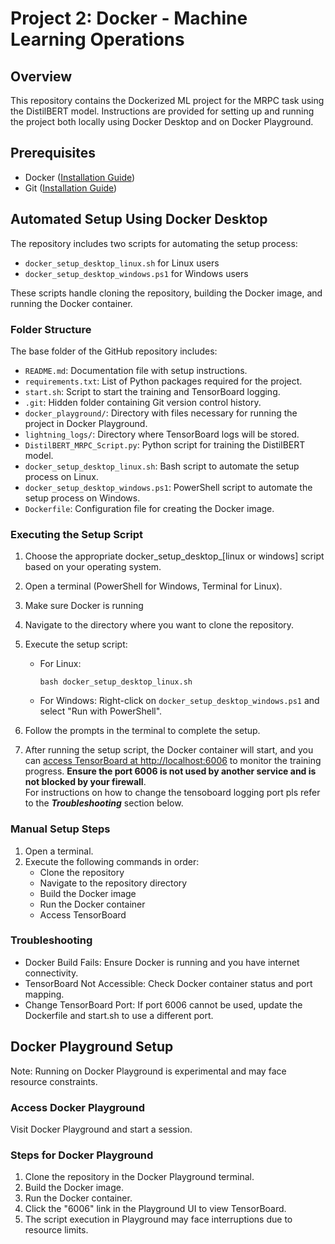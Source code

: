 # Project 2: Docker - Machine Learning Operations

## Overview
This repository contains the Dockerized ML project for the MRPC task using the DistilBERT model. Instructions are provided for setting up and running the project both locally using Docker Desktop and on Docker Playground.

## Prerequisites
- Docker  (<a href="https://docs.docker.com/get-docker/" target="_blank">Installation Guide</a>)
- Git (<a href="https://git-scm.com/book/en/v2/Getting-Started-Installing-Git" target="_blank">Installation Guide</a>)

## Automated Setup Using Docker Desktop
The repository includes two scripts for automating the setup process:
- `docker_setup_desktop_linux.sh` for Linux users
- `docker_setup_desktop_windows.ps1` for Windows users

These scripts handle cloning the repository, building the Docker image, and running the Docker container.

### Folder Structure
The base folder of the GitHub repository includes:
- `README.md`: Documentation file with setup instructions.
- `requirements.txt`: List of Python packages required for the project.
- `start.sh`: Script to start the training and TensorBoard logging.
- `.git`: Hidden folder containing Git version control history.
- `docker_playground/`: Directory with files necessary for running the project in Docker Playground.
- `lightning_logs/`: Directory where TensorBoard logs will be stored.
- `DistilBERT_MRPC_Script.py`: Python script for training the DistilBERT model.
- `docker_setup_desktop_linux.sh`: Bash script to automate the setup process on Linux.
- `docker_setup_desktop_windows.ps1`: PowerShell script to automate the setup process on Windows.
- `Dockerfile`: Configuration file for creating the Docker image.

### Executing the Setup Script
1. Choose the appropriate docker_setup_desktop_[linux or windows] script based on your operating system.
2. Open a terminal (PowerShell for Windows, Terminal for Linux).
3. Make sure Docker is running
4. Navigate to the directory where you want to clone the repository.
5. Execute the setup script:
   - For Linux:
     ```
     bash docker_setup_desktop_linux.sh
     ```
   - For Windows:
     Right-click on `docker_setup_desktop_windows.ps1` and select "Run with PowerShell".

6. Follow the prompts in the terminal to complete the setup.

7. After running the setup script, the Docker container will start, and you can <a href="http://localhost:6006" target="_blank">access TensorBoard at http://localhost:6006</a> to monitor the training progress. **Ensure the port 6006 is not used by another service and is not blocked by your firewall**.  
For instructions on how to change the tensoboard logging port pls refer to the ***Troubleshooting*** section below. 

### Manual Setup Steps
1. Open a terminal.
2. Execute the following commands in order:
   - Clone the repository
   - Navigate to the repository directory
   - Build the Docker image
   - Run the Docker container
   - Access TensorBoard

### Troubleshooting
- Docker Build Fails: Ensure Docker is running and you have internet connectivity.
- TensorBoard Not Accessible: Check Docker container status and port mapping.
- Change TensorBoard Port: If port 6006 cannot be used, update the Dockerfile and start.sh to use a different port.

## Docker Playground Setup
Note: Running on Docker Playground is experimental and may face resource constraints.

### Access Docker Playground
Visit Docker Playground and start a session.

### Steps for Docker Playground
1. Clone the repository in the Docker Playground terminal.
2. Build the Docker image.
3. Run the Docker container.
4. Click the "6006" link in the Playground UI to view TensorBoard.
5. The script execution in Playground may face interruptions due to resource limits.
